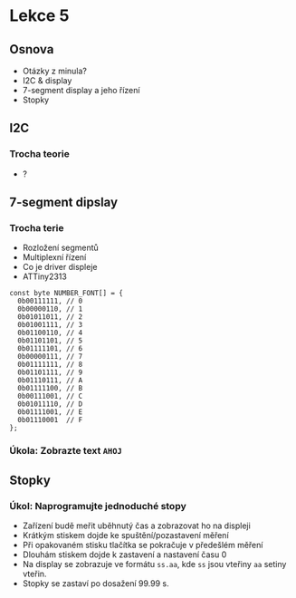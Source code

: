 # Lekce 5

## Osnova

- Otázky z minula?
- I2C & display
- 7-segment display a jeho řízení
- Stopky

## I2C

### Trocha teorie

- ?

## 7-segment dipslay

### Trocha terie

- Rozložení segmentů
- Multiplexní řízení
- Co je driver displeje
- ATTiny2313

```arduino
const byte NUMBER_FONT[] = {
  0b00111111, // 0
  0b00000110, // 1
  0b01011011, // 2
  0b01001111, // 3
  0b01100110, // 4
  0b01101101, // 5
  0b01111101, // 6
  0b00000111, // 7
  0b01111111, // 8
  0b01101111, // 9
  0b01110111, // A
  0b01111100, // B
  0b00111001, // C
  0b01011110, // D
  0b01111001, // E
  0b01110001  // F
}; 
```

### Úkola: Zobrazte text `AHOJ`

## Stopky

### Úkol: Naprogramujte jednoduché stopy

- Zařízení budě meřit uběhnutý čas a zobrazovat ho na displeji
- Krátkým stiskem dojde ke spuštění/pozastavení měření
- Při opakovaném stisku tlačítka se pokračuje v předešlém měření
- Dlouhám stiskem dojde k zastavení a nastavení času 0
- Na display se zobrazuje ve formátu `ss.aa`, kde `ss` jsou vteřiny `aa` setiny vteřin.
- Stopky se zastaví po dosažení 99.99 s.
